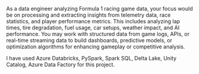 As a data engineer analyzing Formula 1 racing game data, your focus would be on processing and extracting insights from telemetry data, race statistics, and player performance metrics. This includes analyzing lap times, tire degradation, fuel usage, car setups, weather impact, and AI performance. You may work with structured data from game logs, APIs, or real-time streaming data to build dashboards, predictive models, or optimization algorithms for enhancing gameplay or competitive analysis.

I have used Azure Databricks, PySpark, Spark SQL, Delta Lake, Unity Catalog, Azure Data Factory for this project.
